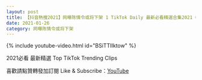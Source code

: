 ```yaml
---
layout: post
title: 【抖音熱搜2021】网曝陈情令或将下架 1 TikTok Daily 最新必看精選合集2021 01 26
date: 2021-01-26
category: 网曝陈情令或将下架
---
```


{% include youtube-video.html id="BSiTTIIktow" %}

2021必看 最新精選 Top TikTok Trending Clips

喜歡請點贊轉發加訂閱 Like & Subscribe：[YouTube](https://www.youtube.com/channel/UCAoR7VcanIPd04uEq_GIylA/videos)

